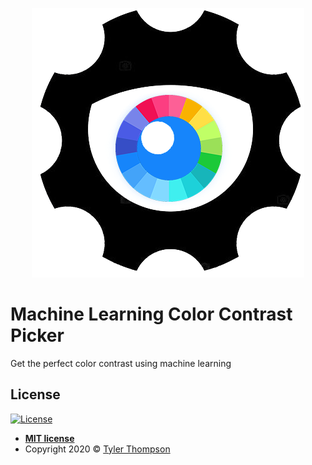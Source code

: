 
<p align="center">
  <img src="images/logo.png" alt="MachineLearningColorContrast"/>
</p>

# Machine Learning Color Contrast Picker
Get the perfect color contrast using machine learning


## License

[![License](http://img.shields.io/:license-mit-blue.svg?style=flat-square)](http://badges.mit-license.org)

- **[MIT license](http://opensource.org/licenses/mit-license.php)**
- Copyright 2020 © <a href="http://tylerthompson.me" target="_blank">Tyler Thompson</a>